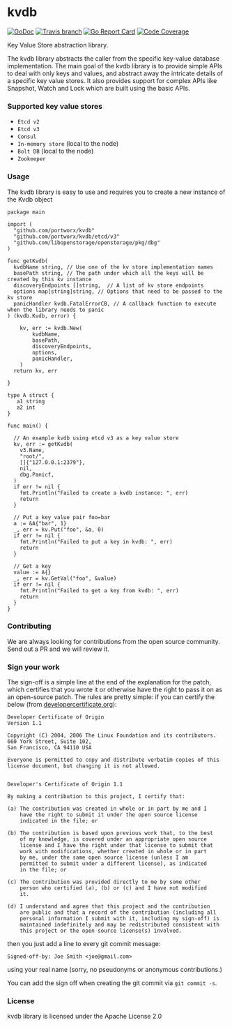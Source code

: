 # kvdb

[![GoDoc](https://godoc.org/github.com/portworx/kvdb?status.png)](https://godoc.org/github.com/portworx/kvdb)
[![Travis branch](https://img.shields.io/travis/portworx/kvdb/master.svg)](https://travis-ci.org/portworx/kvdb)
[![Go Report Card](https://goreportcard.com/badge/github.com/portworx/kvdb)](https://goreportcard.com/report/github.com/portworx/kvdb)
[![Code Coverage](https://codecov.io/gh/portworx/kvdb/branch/master/graph/badge.svg)](https://codecov.io/gh/portworx/kvdb)

Key Value Store abstraction library.

The kvdb library abstracts the caller from the specific key-value database implementation. The main goal of the kvdb library is to provide simple APIs to deal with only keys and values, and abstract away the intricate details of a specific key value stores. It also provides support for complex APIs like Snapshot, Watch and Lock which are built using the basic APIs.

### Supported key value stores

* `Etcd v2`
* `Etcd v3`
* `Consul`
* `In-memory store` (local to the node)
* `Bolt DB` (local to the node)
* `Zookeeper`

### Usage

The kvdb library is easy to use and requires you to create a new instance of the Kvdb object

```
package main

import (
  "github.com/portworx/kvdb"
  "github.com/portworx/kvdb/etcd/v3"
  "github.com/libopenstorage/openstorage/pkg/dbg"
)

func getKvdb(
  kvdbName string, // Use one of the kv store implementation names
  basePath string, // The path under which all the keys will be created by this kv instance
  discoveryEndpoints []string,  // A list of kv store endpoints
  options map[string]string, // Options that need to be passed to the kv store
  panicHandler kvdb.FatalErrorCB, // A callback function to execute when the library needs to panic
) (kvdb.Kvdb, error) {

	kv, err := kvdb.New(
		kvdbName,
		basePath,
		discoveryEndpoints,
		options,
		panicHandler,
	)
  return kv, err

}

type A struct {
   a1 string
   a2 int
}

func main() {

  // An example kvdb using etcd v3 as a key value store
  kv, err := getKvdb(
    v3.Name,
    "root/",
    []{"127.0.0.1:2379"},
    nil,
    dbg.Panicf,
  )
  if err != nil {
    fmt.Println("Failed to create a kvdb instance: ", err)
    return
  }

  // Put a key value pair foo=bar
  a := &A{"bar", 1}
  _, err = kv.Put("foo", &a, 0)
  if err != nil {
    fmt.Println("Failed to put a key in kvdb: ", err)
    return
  }

  // Get a key
  value := A{}
  _, err = kv.GetVal("foo", &value)
  if err != nil {
    fmt.Println("Failed to get a key from kvdb: ", err)
    return
  }
}

```

### Contributing

We are always looking for contributions from the open source community. Send out a PR and we will review it.


### Sign your work

The sign-off is a simple line at the end of the explanation for the
patch, which certifies that you wrote it or otherwise have the right to
pass it on as an open-source patch.  The rules are pretty simple: if you
can certify the below (from
[developercertificate.org](http://developercertificate.org/)):

```
Developer Certificate of Origin
Version 1.1

Copyright (C) 2004, 2006 The Linux Foundation and its contributors.
660 York Street, Suite 102,
San Francisco, CA 94110 USA

Everyone is permitted to copy and distribute verbatim copies of this
license document, but changing it is not allowed.


Developer's Certificate of Origin 1.1

By making a contribution to this project, I certify that:

(a) The contribution was created in whole or in part by me and I
    have the right to submit it under the open source license
    indicated in the file; or

(b) The contribution is based upon previous work that, to the best
    of my knowledge, is covered under an appropriate open source
    license and I have the right under that license to submit that
    work with modifications, whether created in whole or in part
    by me, under the same open source license (unless I am
    permitted to submit under a different license), as indicated
    in the file; or

(c) The contribution was provided directly to me by some other
    person who certified (a), (b) or (c) and I have not modified
    it.

(d) I understand and agree that this project and the contribution
    are public and that a record of the contribution (including all
    personal information I submit with it, including my sign-off) is
    maintained indefinitely and may be redistributed consistent with
    this project or the open source license(s) involved.
```

then you just add a line to every git commit message:

    Signed-off-by: Joe Smith <joe@gmail.com>

using your real name (sorry, no pseudonyms or anonymous contributions.)

You can add the sign off when creating the git commit via `git commit -s`.

### License

kvdb library is licensed under the Apache License 2.0
